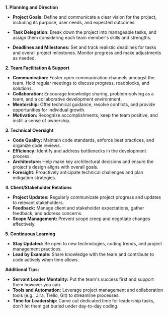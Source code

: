 **1. Planning and Direction**

- **Project Goals:** Define and communicate a clear vision for the project, including its purpose, user needs, and expected outcomes.

- **Task Delegation:** Break down the project into manageable tasks, and assign them considering each team member's skills and strengths.
	
- **Deadlines and Milestones:** Set and track realistic deadlines for tasks and overall project milestones. Monitor progress and make adjustments as needed.

**2. Team Facilitation & Support**

- **Communication:** Foster open communication channels amongst the team. Hold regular meetings to discuss progress, roadblocks, and solutions.
- **Collaboration:** Encourage knowledge sharing, problem-solving as a team, and a collaborative development environment.
- **Mentorship:** Offer technical guidance, resolve conflicts, and provide opportunities for individual growth.
- **Motivation:** Recognize accomplishments, keep the team positive, and instill a sense of ownership.

**3. Technical Oversight**

- **Code Quality:** Maintain code standards, enforce best practices, and organize code reviews.
- **Efficiency:** Identify and address bottlenecks in the development process.
- **Architecture:** Help make key architectural decisions and ensure the project's design aligns with overall goals.
- **Foresight:** Proactively anticipate technical challenges and plan mitigation strategies.

**4. Client/Stakeholder Relations**

- **Project Updates:** Regularly communicate project progress and updates to relevant stakeholders.
- **Feedback:** Manage client and stakeholder expectations, gather feedback, and address concerns.
- **Scope Management:** Prevent scope creep and negotiate changes effectively.

**5. Continuous Learning**

- **Stay Updated:** Be open to new technologies, coding trends, and project management practices.
- **Lead by Example:** Share knowledge with the team and contribute to code actively when time allows.

**Additional Tips:**

- **Servant Leader Mentality:** Put the team's success first and support them however you can.
- **Tools and Automation:** Leverage project management and collaboration tools (e.g., Jira, Trello, Git) to streamline processes.
- **Time for Leadership:** Carve out dedicated time for leadership tasks, don't let them get buried under day-to-day coding.